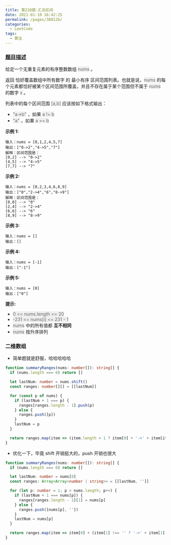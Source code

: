 ```yaml
---
title: 第228题-汇总区间
date: 2021-01-10 16:42:25
permalink: /pages/38812b/
categories:
  - LeetCode
tags:
  - 算法
---
```


### [题目描述](https://leetcode-cn.com/problems/summary-ranges/)

给定一个无重复元素的有序整数数组 <span style="background: #eee; color: #666;">nums</span> 。

返回 恰好覆盖数组中所有数字 的 最小有序 区间范围列表。也就是说，<span style="background: #eee; color: #666;">nums</span> 的每个元素都恰好被某个区间范围所覆盖，并且不存在属于某个范围但不属于 <span style="background: #eee; color: #666;">nums</span> 的数字 <span style="background: #eee; color: #666;">x</span> 。

<!-- more -->

列表中的每个区间范围 <span style="background: #eee; color: #666;">[a,b]</span> 应该按如下格式输出：

- <span style="background: #eee; color: #666;">"a->b"</span> ，如果 <span style="background: #eee; color: #666;">a != b</span>
- <span style="background: #eee; color: #666;">"a"</span> ，如果 <span style="background: #eee; color: #666;">a == b</span>

**示例 1:**

```
输入：nums = [0,1,2,4,5,7]
输出：["0->2","4->5","7"]
解释：区间范围是：
[0,2] --> "0->2"
[4,5] --> "4->5"
[7,7] --> "7"
```

**示例 2:**

```
输入：nums = [0,2,3,4,6,8,9]
输出：["0","2->4","6","8->9"]
解释：区间范围是：
[0,0] --> "0"
[2,4] --> "2->4"
[6,6] --> "6"
[8,9] --> "8->9"
```

**示例 3:**

```
输入：nums = []
输出：[]
```

**示例 4:**

```
输入：nums = [-1]
输出：["-1"]
```

**示例 5:**

```
输入：nums = [0]
输出：["0"]
```

**提示:**

- <span style="background: #eee; color: #666;">0 <= nums.length <= 20</span>
- <span style="background: #eee; color: #666;">-231 <= nums[i] <= 231 - 1</span>
- <span style="background: #eee; color: #666;">nums</span> 中的所有值都 **互不相同**
- <span style="background: #eee; color: #666;">nums</span> 按升序排列

### 二维数组

- 简单题就是舒服，哈哈哈哈哈

```TypeScript
function summaryRanges(nums: number[]): string[] {
  if (nums.length === 0) return []

  let lastNum: number = nums.shift()
  const ranges: number[][] = [[lastNum]]

  for (const p of nums) {
    if (lastNum + 1 === p) {
      ranges[ranges.length - 1].push(p)
    } else {
      ranges.push([p])
    }
    lastNum = p
  }

  return ranges.map(item => (item.length > 1 ? item[0] + '->' + item[item.length - 1] : item[0] + ''))
}
```

- 优化一下，毕竟 shift 开销挺大的，push 开销也很大

```TypeScript
function summaryRanges(nums: number[]): string[] {
  if (nums.length === 0) return []

  let lastNum: number = nums[0]
  const ranges: Array<Array<number | string>> = [[lastNum, '']]

  for (let p: number = 1; p < nums.length; p++) {
    if (lastNum + 1 === nums[p]) {
      ranges[ranges.length - 1][1] = nums[p]
    } else {
      ranges.push([nums[p], ''])
    }
    lastNum = nums[p]
  }

  return ranges.map(item => item[0] + (item[1] !== '' ? '->' + item[1] : ''))
}
```

